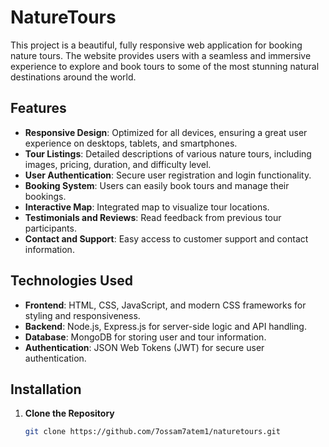 # NatureTours

This project is a beautiful, fully responsive web application for booking nature tours. The website provides users with a seamless and immersive experience to explore and book tours to some of the most stunning natural destinations around the world.

## Features

- **Responsive Design**: Optimized for all devices, ensuring a great user experience on desktops, tablets, and smartphones.
- **Tour Listings**: Detailed descriptions of various nature tours, including images, pricing, duration, and difficulty level.
- **User Authentication**: Secure user registration and login functionality.
- **Booking System**: Users can easily book tours and manage their bookings.
- **Interactive Map**: Integrated map to visualize tour locations.
- **Testimonials and Reviews**: Read feedback from previous tour participants.
- **Contact and Support**: Easy access to customer support and contact information.

## Technologies Used

- **Frontend**: HTML, CSS, JavaScript, and modern CSS frameworks for styling and responsiveness.
- **Backend**: Node.js, Express.js for server-side logic and API handling.
- **Database**: MongoDB for storing user and tour information.
- **Authentication**: JSON Web Tokens (JWT) for secure user authentication.

## Installation

1. **Clone the Repository**
   ```bash
   git clone https://github.com/7ossam7atem1/naturetours.git

